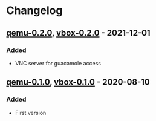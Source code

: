 # Changelog

## [qemu-0.2.0], [vbox-0.2.0] - 2021-12-01
### Added
- VNC server for guacamole access

## [qemu-0.1.0], [vbox-0.1.0] - 2020-08-10
### Added
- First version


[qemu-0.1.0]: https://gitlab.ics.muni.cz/muni-kypo-images/xubuntu-18.04/-/tree/105a49d8
[vbox-0.1.0]: https://gitlab.ics.muni.cz/muni-kypo-images/xubuntu-18.04/-/tree/105a49d8
[qemu-0.2.0]: https://gitlab.ics.muni.cz/muni-kypo-images/xubuntu-18.04/-/tree/qemu-0.2.0
[vbox-0.2.0]: https://gitlab.ics.muni.cz/muni-kypo-images/xubuntu-18.04/-/tree/vbox-0.2.0
